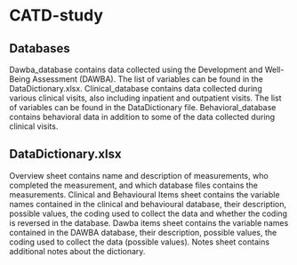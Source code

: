 # CATD-study


## Databases
Dawba_database contains data collected using the Development and Well-Being Assessment (DAWBA). The list of variables can be found in the DataDictionary.xlsx.
Clinical_database contains data collected during various clinical visits, also including inpatient and outpatient visits.  The list of variables can be found in the DataDictionary file.
Behavioral_database contains behavioral data in addition to some of the data collected during clinical visits.

## DataDictionary.xlsx 
Overview sheet contains name and description of measurements, who completed the measurement, and which database files contains the measurements.
Clinical and Behavioural Items sheet contains the variable names contained in the clinical and behavioural database, their description, possible values, the coding used to collect the data and whether the coding is reversed in the database.
Dawba items sheet contains the variable names contained in the DAWBA database, their description, possible values, the coding used to collect the data (possible values).
Notes sheet contains additional notes about the dictionary.


